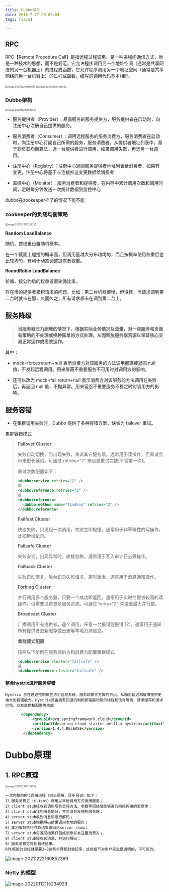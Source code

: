 ```yaml
---
title: Dubbo学习
date: 2018-7-27 20:09:04
tags: [Java]

---
```


## RPC

RPC【Remote Procedure Call】是指远程过程调用，是一种进程间通信方式，他是一种技术的思想，而不是规范。它允许程序调用另一个地址空间（通常是共享网络的另一台机器上）的过程或函数，它允许程序调用另一个地址空间（通常是共享网络的另一台机器上）的过程或函数，编写的调用代码基本相同。

<img src="http://guxiangflyimagebucket.oss-cn-beijing.aliyuncs.com/img/image-20211122151456131.png" alt="image-20211122151456131" style="zoom:50%;" />



<img src="http://guxiangflyimagebucket.oss-cn-beijing.aliyuncs.com/img/image-20211122151535452.png" alt="image-20211122151535452" style="zoom:50%;" />





### Dubbo架构

<img src="http://guxiangflyimagebucket.oss-cn-beijing.aliyuncs.com/img/image-20211122153532450.png" alt="image-20211122153532450" style="zoom:50%;" />

- 服务提供者（Provider）：暴露服务的服务提供方，服务提供者在启动时，向注册中心注册自己提供的服务。

- 服务消费者（Consumer）: 调用远程服务的服务消费方，服务消费者在启动时，向注册中心订阅自己所需的服务，服务消费者，从提供者地址列表中，基于软负载均衡算法，选一台提供者进行调用，如果调用失败，再选另一台调用。

- 注册中心（Registry）：注册中心返回服务提供者地址列表给消费者，如果有变更，注册中心将基于长连接推送变更数据给消费者

- 监控中心（Monitor）：服务消费者和提供者，在内存中累计调用次数和调用时间，定时每分钟发送一次统计数据到监控中心







dubbo在zookeeper挂了的情况下能不能









### zookeeper的负载均衡策略

<img src="http://guxiangflyimagebucket.oss-cn-beijing.aliyuncs.com/img/image-20211222151226322.png" alt="image-20211222151226322" style="zoom:50%;" />

**Random LoadBalance**

随机，按权重设置随机概率。

在一个截面上碰撞的概率高，但调用量越大分布越均匀，而且按概率使用权重后也比较均匀，有利于动态调整提供者权重。

**RoundRobin LoadBalance**

轮循，按公约后的权重设置轮循比率。

存在慢的提供者累积请求的问题，比如：第二台机器很慢，但没挂，当请求调到第二台时就卡在那，久而久之，所有请求都卡在调到第二台上。











## 服务降级

> **当服务器压力剧增的情况下，根据实际业务情况及流量，对一些服务和页面有策略的不处理或换种简单的方式处理，从而释放服务器资源以保证核心交易正常运作或高效运作。**

其中：

-  mock=force:return+null 表示消费方对该服务的方法调用都直接返回 null 值，不发起远程调用。用来屏蔽不重要服务不可用时对调用方的影响。

- 还可以改为 mock=fail:return+null 表示消费方对该服务的方法调用在失败后，再返回 null 值，不抛异常。用来容忍不重要服务不稳定时对调用方的影响。



## 服务容错

- 在集群调用失败时，Dubbo 提供了多种容错方案，缺省为 failover 重试。

集群容错模式

> **Failover Cluster**
>
> 失败自动切换，当出现失败，重试其它服务器。通常用于读操作，但重试会带来更长延迟。可通过 retries="2" 来设置重试次数(不含第一次)。
>
> 重试次数配置如下：
>
> ```xml
> <dubbo:service retries="2" />
> 或
> <dubbo:reference retries="2" />
> 或
> <dubbo:reference>
>   <dubbo:method name="findFoo" retries="2" />
> </dubbo:reference>
> ```
>
> **Failfast Cluster**
>
> 快速失败，只发起一次调用，失败立即报错。通常用于非幂等性的写操作，比如新增记录。
>
> **Failsafe Cluster**
>
> 失败安全，出现异常时，直接忽略。通常用于写入审计日志等操作。
>
> **Failback Cluster**
>
> 失败自动恢复，后台记录失败请求，定时重发。通常用于消息通知操作。
>
> **Forking Cluster**
>
> 并行调用多个服务器，只要一个成功即返回。通常用于实时性要求较高的读操作，但需要浪费更多服务资源。可通过 forks="2" 来设置最大并行数。
>
> **Broadcast Cluster**
>
> 广播调用所有提供者，逐个调用，任意一台报错则报错 [2]。通常用于通知所有提供者更新缓存或日志等本地资源信息。
>
> **集群模式配置**
>
> 按照以下示例在服务提供方和消费方配置集群模式
>
> ```xml
> <dubbo:service cluster="failsafe" />
> 或
> <dubbo:reference cluster="failsafe" />
> ```

#### 整合hystrix进行服务容错

```
Hystrix 旨在通过控制那些访问远程系统、服务和第三方库的节点，从而对延迟和故障提供更强大的容错能力。Hystrix具备拥有回退机制和断路器功能的线程和信号隔离，请求缓存和请求打包，以及监控和配置等功能
```

```xml
       <dependency>
            <groupId>org.springframework.cloud</groupId>
            <artifactId>spring-cloud-starter-netflix-hystrix</artifactId>
            <version>1.4.4.RELEASE</version>
        </dependency>
```







# Dubbo原理

## 1. RPC原理

<img src="http://guxiangflyimagebucket.oss-cn-beijing.aliyuncs.com/img/image-20211222155132753.png" alt="image-20211222155132753" style="zoom:50%;" />

```
一次完整的RPC调用流程（同步调用，异步另说）如下： 
1）服务消费方（client）调用以本地调用方式调用服务； 
2）client stub接收到调用后负责将方法、参数等组装成能够进行网络传输的消息体； 
3）client stub找到服务地址，并将消息发送到服务端； 
4）server stub收到消息后进行解码； 
5）server stub根据解码结果调用本地的服务； 
6）本地服务执行并将结果返回给server stub； 
7）server stub将返回结果打包成消息并发送至消费方； 
8）client stub接收到消息，并进行解码； 
9）服务消费方得到最终结果。
RPC框架的目标就是要2~8这些步骤都封装起来，这些细节对用户来说是透明的，不可见的。
```



<img src="http://guxiangflyimagebucket.oss-cn-beijing.aliyuncs.com/img/image-20211222160852369.png" alt="image-20211222160852369" />







### Netty 的模型

![image-20220112115234929](http://guxiangflyimagebucket.oss-cn-beijing.aliyuncs.com/img/image-20220112115234929.png)






